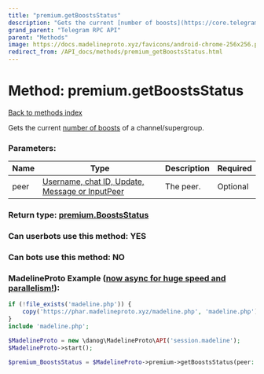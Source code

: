 ```yaml
---
title: "premium.getBoostsStatus"
description: "Gets the current [number of boosts](https://core.telegram.org/api/boost) of a channel/supergroup."
grand_parent: "Telegram RPC API"
parent: "Methods"
image: https://docs.madelineproto.xyz/favicons/android-chrome-256x256.png
redirect_from: /API_docs/methods/premium_getBoostsStatus.html
---
```

# Method: premium.getBoostsStatus
[Back to methods index](index.html)



Gets the current [number of boosts](https://core.telegram.org/api/boost) of a channel/supergroup.

### Parameters:

| Name     |    Type       | Description | Required |
|----------|---------------|-------------|----------|
|peer|[Username, chat ID, Update, Message or InputPeer](/API_docs/types/InputPeer.html) | The peer. | Optional|


### Return type: [premium.BoostsStatus](/API_docs/types/premium.BoostsStatus.html)

### Can userbots use this method: **YES**

### Can bots use this method: **NO**


### MadelineProto Example ([now async for huge speed and parallelism!](https://docs.madelineproto.xyz/docs/ASYNC.html)):


```php
if (!file_exists('madeline.php')) {
    copy('https://phar.madelineproto.xyz/madeline.php', 'madeline.php');
}
include 'madeline.php';

$MadelineProto = new \danog\MadelineProto\API('session.madeline');
$MadelineProto->start();

$premium_BoostsStatus = $MadelineProto->premium->getBoostsStatus(peer: $InputPeer, );
```

